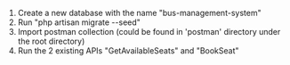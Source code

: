 1. Create a new database with the name "bus-management-system"
2. Run "php artisan migrate --seed"
3. Import postman collection (could be found in 'postman' directory under the root directory)
4. Run the 2 existing APIs "GetAvailableSeats" and "BookSeat"
